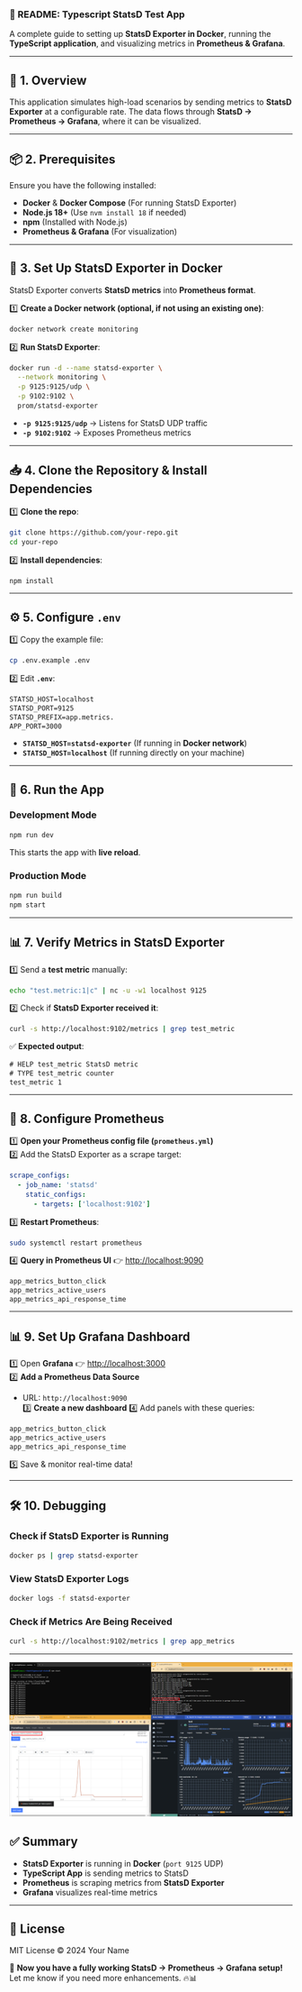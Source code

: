 ### **📜 README: Typescript StatsD Test App**
A complete guide to setting up **StatsD Exporter in Docker**, running the **TypeScript application**, and visualizing metrics in **Prometheus & Grafana**.

---

## **🚀 1. Overview**
This application simulates high-load scenarios by sending metrics to **StatsD Exporter** at a configurable rate. The data flows through **StatsD → Prometheus → Grafana**, where it can be visualized.

---

## **📦 2. Prerequisites**
Ensure you have the following installed:
- **Docker** & **Docker Compose** (For running StatsD Exporter)
- **Node.js 18+** (Use `nvm install 18` if needed)
- **npm** (Installed with Node.js)
- **Prometheus & Grafana** (For visualization)

---

## **🐳 3. Set Up StatsD Exporter in Docker**
StatsD Exporter converts **StatsD metrics** into **Prometheus format**.

1️⃣ **Create a Docker network (optional, if not using an existing one)**:
```sh
docker network create monitoring
```

2️⃣ **Run StatsD Exporter**:
```sh
docker run -d --name statsd-exporter \
  --network monitoring \
  -p 9125:9125/udp \
  -p 9102:9102 \
  prom/statsd-exporter
```
- **`-p 9125:9125/udp`** → Listens for StatsD UDP traffic  
- **`-p 9102:9102`** → Exposes Prometheus metrics  

---

## **📥 4. Clone the Repository & Install Dependencies**
1️⃣ **Clone the repo**:
```sh
git clone https://github.com/your-repo.git
cd your-repo
```

2️⃣ **Install dependencies**:
```sh
npm install
```

---

## **⚙️ 5. Configure `.env`**
1️⃣ Copy the example file:
```sh
cp .env.example .env
```

2️⃣ Edit **`.env`**:
```
STATSD_HOST=localhost
STATSD_PORT=9125
STATSD_PREFIX=app.metrics.
APP_PORT=3000
```

- **`STATSD_HOST=statsd-exporter`** (If running in **Docker network**)
- **`STATSD_HOST=localhost`** (If running directly on your machine)

---

## **🚀 6. Run the App**
### **Development Mode**
```sh
npm run dev
```
This starts the app with **live reload**.

### **Production Mode**
```sh
npm run build
npm start
```

---

## **📊 7. Verify Metrics in StatsD Exporter**
1️⃣ Send a **test metric** manually:
```sh
echo "test.metric:1|c" | nc -u -w1 localhost 9125
```

2️⃣ Check if **StatsD Exporter received it**:
```sh
curl -s http://localhost:9102/metrics | grep test_metric
```
✅ **Expected output**:
```
# HELP test_metric StatsD metric
# TYPE test_metric counter
test_metric 1
```

---

## **📡 8. Configure Prometheus**
1️⃣ **Open your Prometheus config file (`prometheus.yml`)**  
2️⃣ Add the StatsD Exporter as a scrape target:
```yaml
scrape_configs:
  - job_name: 'statsd'
    static_configs:
      - targets: ['localhost:9102']
```

3️⃣ **Restart Prometheus**:
```sh
sudo systemctl restart prometheus
```

4️⃣ **Query in Prometheus UI** 👉 [http://localhost:9090](http://localhost:9090)  
```
app_metrics_button_click
app_metrics_active_users
app_metrics_api_response_time
```

---

## **📊 9. Set Up Grafana Dashboard**
1️⃣ Open **Grafana** 👉 [http://localhost:3000](http://localhost:3000)  
2️⃣ **Add a Prometheus Data Source**  
   - URL: `http://localhost:9090`  
3️⃣ **Create a new dashboard**
4️⃣ Add panels with these queries:
   ```
   app_metrics_button_click
   app_metrics_active_users
   app_metrics_api_response_time
   ```
5️⃣ Save & monitor real-time data!

---

## **🛠 10. Debugging**
### **Check if StatsD Exporter is Running**
```sh
docker ps | grep statsd-exporter
```

### **View StatsD Exporter Logs**
```sh
docker logs -f statsd-exporter
```

### **Check if Metrics Are Being Received**
```sh
curl -s http://localhost:9102/metrics | grep app_metrics
```

---

[![Click to enlarge](pic/typescript_statsd_example.png)](pic/typescript_statsd_example.png)
## **✅ Summary**
- **StatsD Exporter** is running in **Docker** (`port 9125` UDP)
- **TypeScript App** is sending metrics to StatsD
- **Prometheus** is scraping metrics from **StatsD Exporter**
- **Grafana** visualizes real-time metrics

---

## **📜 License**
MIT License © 2024 Your Name

🚀 **Now you have a fully working StatsD → Prometheus → Grafana setup!**  
Let me know if you need more enhancements. 🔥📊